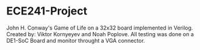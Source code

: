 # ECE241-Project
 John H. Conway's Game of Life on a 32x32 board implemented in Verilog.
 Created by: Viktor Kornyeyev and Noah Poplove.
 All testing was done on a DE1-SoC Board and monitor throught a VGA connector.
